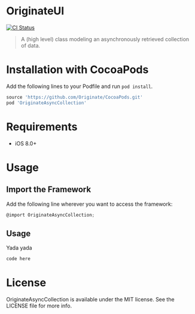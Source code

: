 # OriginateUI
[![CI Status](http://img.shields.io/travis/Originate/OriginateAsyncCollection.svg?style=flat)](https://travis-ci.org/Originate/OriginateAsyncCollection)

> A (high level) class modeling an asynchronously retrieved collection of data.

# Installation with CocoaPods
Add the following lines to your Podfile and run `pod install`.

```ruby
source 'https://github.com/Originate/CocoaPods.git'
pod 'OriginateAsyncCollection'
```

# Requirements
- iOS 8.0+

# Usage

## Import the Framework

Add the following line wherever you want to access the framework:
```objective-c
@import OriginateAsyncCollection;
```

## Usage
Yada yada

```objective-c
code here
```

# License
OriginateAsyncCollection is available under the MIT license. See the LICENSE file for more info.
